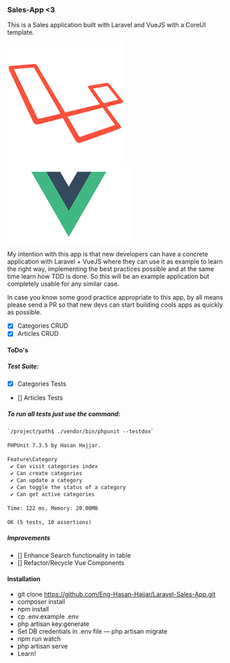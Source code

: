 ### Sales-App <3

This is a Sales application built with Laravel and VueJS with a CoreUI template.

![Laravel](public/img/laravel.png)
![VueJS](public/img/vuejs.png)

My intention with this app is that new developers can have a concrete application with Laravel + VueJS where
they can use it as example to learn the right way, implementing the best practices possible and at the same
time learn how TDD is done. So this will be an example application but completely usable for any similar case.

In case you know some good practice appropriate to this app, by all means please send a PR so that new devs 
can start building cools apps as quickly as possible.

- [x] Categories CRUD
- [x] Articles CRUD

#### ToDo's

##### Test Suite:
- [x] Categories Tests
- [] Articles Tests

##### To run all tests just use the command:
    `/project/path$ ./vendor/bin/phpunit --testdox`
    
    PHPUnit 7.3.5 by Hasan Hajjar.
    
    Feature\Category
     ✔ Can visit categories index
     ✔ Can create categories
     ✔ Can update a category
     ✔ Can toggle the status of a category
     ✔ Can get active categories
    
    Time: 122 ms, Memory: 20.00MB
    
    OK (5 tests, 10 assertions)


##### Improvements
- [] Enhance Search functionality in table
- [] Refactor/Recycle Vue Components

#### Installation

- git clone https://github.com/Eng-Hasan-Hajjar/Laravel-Sales-App.git
- composer install
- npm install
- cp .env.example .env
- php artisan key:generate
- Set DB credentials in .env file
— php artisan migrate
- npm run watch
- php artisan serve
- Learn!
